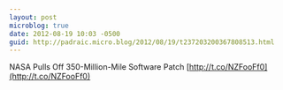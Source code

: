 ```yaml
---
layout: post
microblog: true
date: 2012-08-19 10:03 -0500
guid: http://padraic.micro.blog/2012/08/19/t237203200367808513.html
---
```

NASA Pulls Off 350-Million-Mile Software Patch [http://t.co/NZFooFf0](http://t.co/NZFooFf0)

